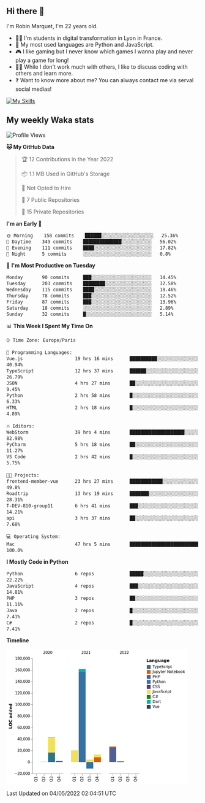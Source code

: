 ## Hi there 👋

I'm Robin Marquet, I'm 22 years old.

- 👨‍💻 I'm students in digital transformation in Lyon in France.
- 🌱 My most used languages are Python and JavaScript.
- 🎮 I like gaming but I never know which games I wanna play and never play a game for long!
- 👯‍♀️ While I don't work much with others, I like to discuss coding with others and learn more.
- ❓ Want to know more about me? You can always contact me via serval social medias!

[![My Skills](https://skillicons.dev/icons?i=js,html,css,docker,express,figma,firebase,graphql,mongodb,mysql,nodejs,py,react,ts,vue)](https://skillicons.dev)

## My weekly Waka stats

<!--START_SECTION:waka-->
![Profile Views](http://img.shields.io/badge/Profile%20Views-0-blue)

**🐱 My GitHub Data** 

> 🏆 12 Contributions in the Year 2022
 > 
> 📦 1.1 MB Used in GitHub's Storage 
 > 
> 🚫 Not Opted to Hire
 > 
> 📜 7 Public Repositories 
 > 
> 🔑 15 Private Repositories  
 > 
**I'm an Early 🐤** 

```text
🌞 Morning    158 commits    ██████░░░░░░░░░░░░░░░░░░░   25.36% 
🌆 Daytime    349 commits    ██████████████░░░░░░░░░░░   56.02% 
🌃 Evening    111 commits    ████░░░░░░░░░░░░░░░░░░░░░   17.82% 
🌙 Night      5 commits      ░░░░░░░░░░░░░░░░░░░░░░░░░   0.8%

```
📅 **I'm Most Productive on Tuesday** 

```text
Monday       90 commits     ███░░░░░░░░░░░░░░░░░░░░░░   14.45% 
Tuesday      203 commits    ████████░░░░░░░░░░░░░░░░░   32.58% 
Wednesday    115 commits    ████░░░░░░░░░░░░░░░░░░░░░   18.46% 
Thursday     78 commits     ███░░░░░░░░░░░░░░░░░░░░░░   12.52% 
Friday       87 commits     ███░░░░░░░░░░░░░░░░░░░░░░   13.96% 
Saturday     18 commits     ░░░░░░░░░░░░░░░░░░░░░░░░░   2.89% 
Sunday       32 commits     █░░░░░░░░░░░░░░░░░░░░░░░░   5.14%

```


📊 **This Week I Spent My Time On** 

```text
⌚︎ Time Zone: Europe/Paris

💬 Programming Languages: 
Vue.js                   19 hrs 16 mins      ██████████░░░░░░░░░░░░░░░   40.94% 
TypeScript               12 hrs 37 mins      ██████░░░░░░░░░░░░░░░░░░░   26.79% 
JSON                     4 hrs 27 mins       ██░░░░░░░░░░░░░░░░░░░░░░░   9.45% 
Python                   2 hrs 58 mins       █░░░░░░░░░░░░░░░░░░░░░░░░   6.33% 
HTML                     2 hrs 18 mins       █░░░░░░░░░░░░░░░░░░░░░░░░   4.89%

🔥 Editors: 
WebStorm                 39 hrs 4 mins       ████████████████████░░░░░   82.98% 
PyCharm                  5 hrs 18 mins       ██░░░░░░░░░░░░░░░░░░░░░░░   11.27% 
VS Code                  2 hrs 42 mins       █░░░░░░░░░░░░░░░░░░░░░░░░   5.75%

🐱‍💻 Projects: 
frontend-member-vue      23 hrs 27 mins      ████████████░░░░░░░░░░░░░   49.8% 
Roadtrip                 13 hrs 19 mins      ███████░░░░░░░░░░░░░░░░░░   28.31% 
T-DEV-810-group11        6 hrs 41 mins       ███░░░░░░░░░░░░░░░░░░░░░░   14.21% 
api                      3 hrs 37 mins       ██░░░░░░░░░░░░░░░░░░░░░░░   7.68%

💻 Operating System: 
Mac                      47 hrs 5 mins       █████████████████████████   100.0%

```

**I Mostly Code in Python** 

```text
Python                   6 repos             █████░░░░░░░░░░░░░░░░░░░░   22.22% 
JavaScript               4 repos             ███░░░░░░░░░░░░░░░░░░░░░░   14.81% 
PHP                      3 repos             ██░░░░░░░░░░░░░░░░░░░░░░░   11.11% 
Java                     2 repos             █░░░░░░░░░░░░░░░░░░░░░░░░   7.41% 
C#                       2 repos             █░░░░░░░░░░░░░░░░░░░░░░░░   7.41%

```


**Timeline**

![Chart not found](https://raw.githubusercontent.com/rmarquet21/rmarquet21/main/charts/bar_graph.png) 


 Last Updated on 04/05/2022 02:04:51 UTC
<!--END_SECTION:waka-->
